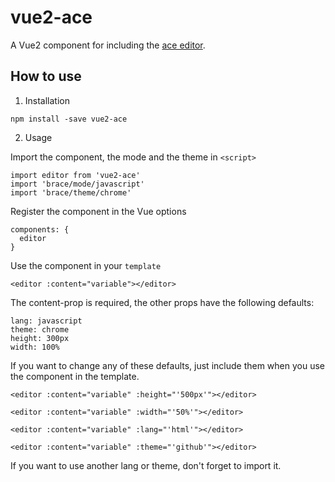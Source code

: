 # vue2-ace

A Vue2 component for including the [ace editor](https://ace.c9.io/).

## How to use

1. Installation

```
npm install -save vue2-ace
```

2. Usage

Import the component, the mode and the theme in `<script>`

```
import editor from 'vue2-ace'
import 'brace/mode/javascript'
import 'brace/theme/chrome'
```

Register the component in the Vue options

```
components: {
  editor
}
```

Use the component in your `template`

```
<editor :content="variable"></editor>
```


The content-prop is required, the other props have the following defaults:

```
lang: javascript
theme: chrome
height: 300px
width: 100%
```

If you want to change any of these defaults, just include them when you use the
component in the template.

```
<editor :content="variable" :height="'500px'"></editor>

<editor :content="variable" :width="'50%'"></editor>

<editor :content="variable" :lang="'html'"></editor>

<editor :content="variable" :theme="'github'"></editor>
```

If you want to use another lang or theme, don't forget to import it.